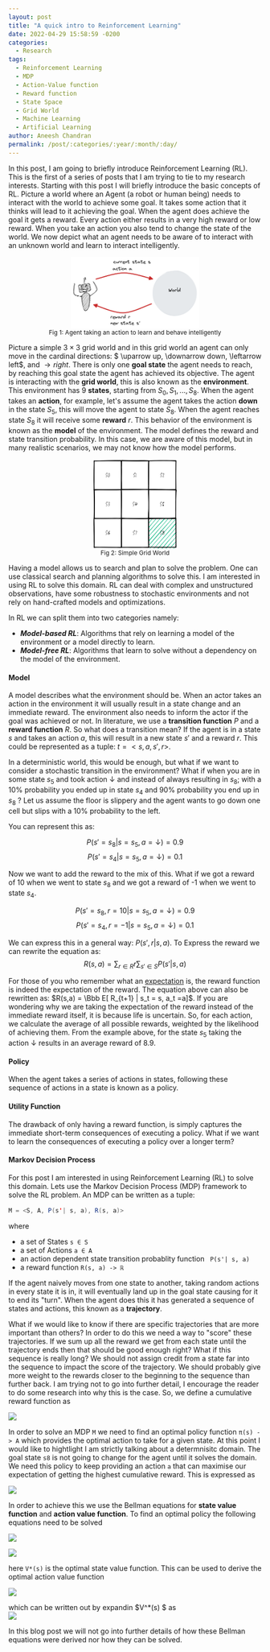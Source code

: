 ```yaml
---
layout: post
title: "A quick intro to Reinforcement Learning"
date: 2022-04-29 15:58:59 -0200
categories:
  - Research
tags:
  - Reinforcement Learning
  - MDP
  - Action-Value function
  - Reward function
  - State Space
  - Grid World
  - Machine Learning
  - Artificial Learning
author: Aneesh Chandran
permalink: /post/:categories/:year/:month/:day/
---
```


In this post, I am going to briefly introduce Reinforcement Learning (RL). This is the first of a series of posts that I am trying to tie to my research interests. Starting with this post I will briefly introduce the basic concepts of RL. Picture a world where an Agent (a robot or human being) needs to interact with the world to achieve some goal. It takes some action that it thinks will lead to it achieving the goal. When the agent does achieve the goal it gets a reward. Every action either results in a very high reward or low reward. When you take an action you also tend to change the state of the world. We now depict what an agent needs to be aware of to interact with an unknown world and learn to interact intelligently.  

<figure>
<img 
    style="display: block; 
           margin-left: auto;
           margin-right: auto;
           width: 60%;"
    src="/assets/agentworld.png" 
    alt="Simple Grid world"/>
<figurecaption style="display: block; 
           margin-left: auto;
           margin-right:auto;
           text-align: center;
           font-size: 12px;">Fig 1: Agent taking an action to learn and behave intelligently</figurecaption>
</figure>

Picture a simple $3 \times 3$ grid world and in this grid world an agent can only move in the cardinal directions: $ \uparrow up, \downarrow down, \leftarrow left$, and $\rightarrow right$. There is only one **goal state** the agent needs to reach, by reaching this goal state the agent has achieved its objective. The agent is interacting with the **grid world**, this is also known as the **environment**. This environment has 9 **states**, starting from $S_0, S_1, ..., S_8$. When the agent takes an **action**, for example, let's assume the agent takes the action **down** in the state $S_5$, this will move the agent to state $S_8$. When the agent reaches state $S_8$ it will receive some **reward** $r$. This behavior of the environment is known as the **model** of the environment. The model defines the reward and state transition probability. In this case, we are aware of this model, but in many realistic scenarios, we may not know how the model performs.

<figure>
<img 
    style="display: block; 
           margin-left: auto;
           margin-right: auto;
           width: 40%;"
    src="/assets/gridworld.png" 
    alt="Simple Grid world"/>
<figurecaption style="display: block; 
           margin-left: auto;
           margin-right:auto;
           text-align: center;
           font-size: 12px;">Fig 2: Simple Grid World</figurecaption>
</figure>

Having a model allows us to search and plan to solve the problem. One can use classical search and planning algorithms to solve this. I am interested in using RL to solve this domain. RL can deal with complex and unstructured observations, have some robustness to stochastic environments and not rely on hand-crafted models and optimizations.

In RL we can split them into two categories namely:
- ***Model-based RL***: Algorithms that rely on learning a model of the environment or a model directly to learn. 
- ***Model-free RL***: Algorithms that learn to solve without a dependency on the model of the environment.

#### Model
A model describes what the environment should be. When an actor takes an action in the environment it will usually result in a state change and an immediate reward. The environment also needs to inform the actor if the goal was achieved or not. In literature, we use a **transition function** $P$ and a **reward function** $R$. So what does a transition mean? If the agent is in a state $s$ and takes an action $a$, this will result in a new state $s'$ and a reward $r$. This could be represented as a tuple: $t = <s, a, s', r>$. 

In a deterministic world, this would be enough, but what if we want to consider a stochastic transition in the environment? What if when you are in some state $s_5$ and took action $\downarrow$ and instead of always resulting in $s_8$; with a 10% probability you ended up in state $s_4$ and 90% probability you end up in $s_8$ ? Let us assume the floor is slippery and the agent wants to go down one cell but slips with a 10% probability to the left.   

You can represent this as:

$$P(s'=s_8|s=s_5, a=\downarrow) = 0.9$$$$P(s'=s_4|s=s_5, a=\downarrow) = 0.1$$

Now we want to add the reward to the mix of this. What if we got a reward of 10 when we went to state $s_8$ and we got a reward of -1 when we went to state $s_4$.

$$P(s'=s_8, r=10|s=s_5, a=\downarrow) = 0.9$$$$P(s'=s_4, r=-1|s=s_5, a=\downarrow) = 0.1$$

We can express this in a general way: $P(s',r |s, a)$. To Express the reward we can rewrite the equation as:
$$R(s,a) = \sum_{r\in R} r \sum_{s' \in S} P(s'|s, a)$$

For those of you who remember what an [expectation](https://www.probabilitycourse.com/chapter3/3_2_2_expectation.php) is, the reward function is indeed the expectation of the reward. The equation above can also be rewritten as: $R(s,a) = \Bbb E[ R_{t+1} | s_t = s, a_t =a]$. If you are wondering why we are taking the expectation of the reward instead of the immediate reward itself, it is because life is uncertain. So, for each action, we calculate the average of all possible rewards, weighted by the likelihood of achieving them. From the example above, for the state $s_5$ taking the action $\downarrow$ results in an average reward of 8.9.

#### Policy
When the agent takes a series of actions in states, following these sequence of actions in a state is known as a policy.

#### Utility Function
The drawback of only having a reward function, is simply captures the immediate short-term consequences of executing a policy. What if we want to learn the consequences of executing a policy over a longer term?

#### Markov Decision Process
For this post I am interested in using Reinforcement Learning (RL) to solve this domain. Lets use the Markov Decision Process (MDP) framework to solve the RL problem. An MDP can be written as a tuple:
```java
M = <S, A, P(s'| s, a), R(s, a)>
```
where 

- a set of States `s ∈ S`
- a set of Actions `a ∈ A`
- an action dependent state transition probablity function `` P(s'| s, a)``
- a reward function `R(s, a) -> ℝ `

If the agent naively moves from one state to another, taking random actions in every state it is in, it will eventually land up in the goal state causing for it to end its "turn". When the agent does this it has generated a sequence of states and actions, this known as a **trajectory**. 

What if we would like to know if there are specific trajectories that are more important than others? In order to do this we need a way to "score" these trajectories. If we sum up all the reward we get from each state until the trajectory ends then that should be good enough right? What if this sequence is really long? We should not assign credit from a state far into the sequence to impact the score of the trajectory. We should probably give more weight to the rewards closer to the beginning to the sequence than further back. I am trying not to go into further detail, I encourage the reader to do some research into why this is the case. So, we define a cumulative reward function as 

<img src="https://latex.codecogs.com/gif.latex?G = \sum^T_{t=0}\gamma^t R(s_t, a_t)"
style="display: block; 
           margin-left: auto;
           margin-right: auto;"/>

In order to solve an MDP `M` we need to find an optimal policy function `π(s) -> A` which provides the optimal action to take for a given state. At this point I would like to hightlight I am strictly talking about a determnisitc domain. The goal state `s8` is not going to change for the agent until it solves the domain. We need this policy to keep providing an action `a` that can maximise our expectation of getting the highest cumulative reward. This is expressed as

<img src="https://latex.codecogs.com/gif.latex?E_{p(s_1:T, a_1:T)}[\sum^T_{t=0} \gamma^t R(s_t, a_t)|\pi] "
style="display: block; 
           margin-left: auto;
           margin-right: auto;"/>

In order to achieve this we use the Bellman equations for **state value function** and **action value function**. To find an optimal policy the following equations need to be solved

<img src="https://latex.codecogs.com/gif.latex?\pi(s) = arg\max_{a} \{R(s,a) + \gamma \sum_{s'} P(s' | s, a)V(s') \} "
style="display: block; 
           margin-left: auto;
           margin-right: auto;"/>

<img src="https://latex.codecogs.com/gif.latex?V^*(s) = \max_{a} \{R(s,a) + \gamma \sum_{s'} P(s' | s, \pi(s))V^*(s') \} "
style="display: block; 
           margin-left: auto;
           margin-right: auto;"/>

here `V*(s)` is the optimal state value function. This can be used to derive the optimal action value function 

<img src="https://latex.codecogs.com/gif.latex?Q^*(s,a) = \gamma \sum_{s'} P(s' | s, a)V^*(s') \} "
style="display: block; 
           margin-left: auto;
           margin-right: auto;"/>

which can be written out by expandin $V^*(s) $ as
<img src="https://latex.codecogs.com/gif.latex?Q^*(s,a) = \gamma \sum_{s'} P(s' | s, a)V^*(s') \} "
style="display: block; 
           margin-left: auto;
           margin-right: auto;"/>

In this blog post we will not go into further details of how these Bellman equations were derived nor how they can be solved.
